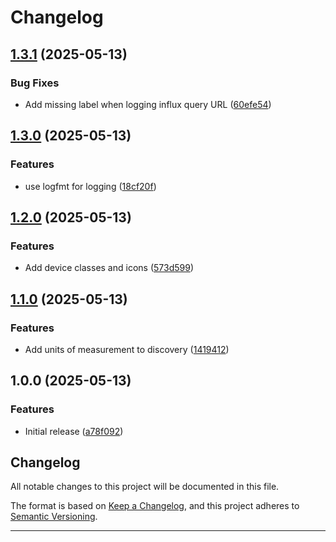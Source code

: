 # Changelog

## [1.3.1](https://github.com/VonLatvala/ruuvi-mqtt-bridge/compare/v1.3.0...v1.3.1) (2025-05-13)


### Bug Fixes

* Add missing label when logging influx query URL ([60efe54](https://github.com/VonLatvala/ruuvi-mqtt-bridge/commit/60efe54eeec7befb418820969947ce8e2fbce666))

## [1.3.0](https://github.com/VonLatvala/ruuvi-mqtt-bridge/compare/v1.2.0...v1.3.0) (2025-05-13)


### Features

* use logfmt for logging ([18cf20f](https://github.com/VonLatvala/ruuvi-mqtt-bridge/commit/18cf20f068b9b987dd77920228702ed4497ca53d))

## [1.2.0](https://github.com/VonLatvala/ruuvi-mqtt-bridge/compare/v1.1.0...v1.2.0) (2025-05-13)


### Features

* Add device classes and icons ([573d599](https://github.com/VonLatvala/ruuvi-mqtt-bridge/commit/573d599eefd7a00b2b15878f61522e5f8c770b07))

## [1.1.0](https://github.com/VonLatvala/ruuvi-mqtt-bridge/compare/v1.0.0...v1.1.0) (2025-05-13)


### Features

* Add units of measurement to discovery ([1419412](https://github.com/VonLatvala/ruuvi-mqtt-bridge/commit/14194129f05697c06b15f2a87588ff27c293e986))

## 1.0.0 (2025-05-13)


### Features

* Initial release ([a78f092](https://github.com/VonLatvala/ruuvi-mqtt-bridge/commit/a78f092ad94a1c97f5b458bfb4f2f482909538a6))

## Changelog

All notable changes to this project will be documented in this file.

The format is based on [Keep a Changelog](https://keepachangelog.com/en/1.0.0/),
and this project adheres to [Semantic Versioning](https://semver.org/spec/v2.0.0.html).

---
